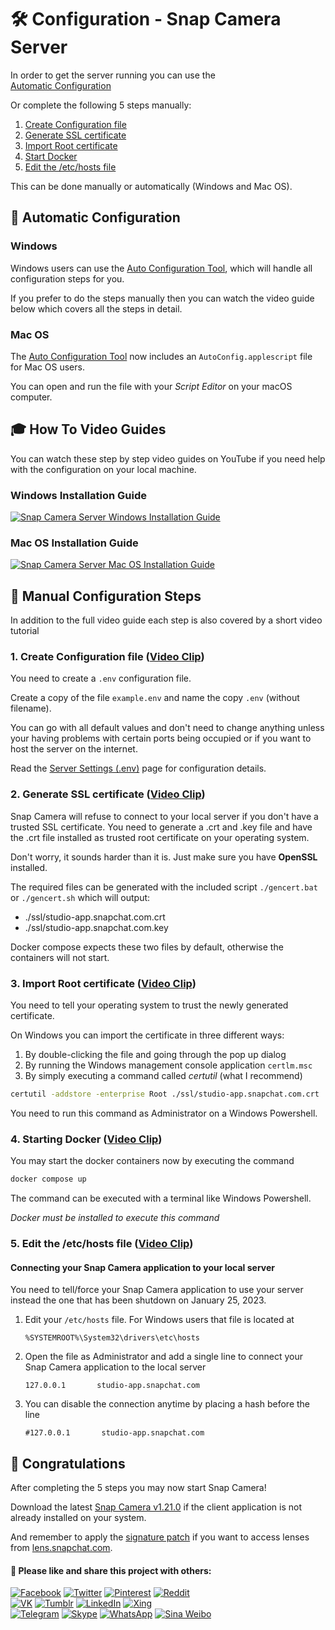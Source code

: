 # 🛠️ Configuration - Snap Camera Server

In order to get the server running you can use the  
[Automatic Configuration](#-automatic-configuration)

Or complete the following 5 steps manually:

1. [Create Configuration file](#1-create-configuration-file-video-clip)
2. [Generate SSL certificate](#2-generate-ssl-certificate-video-clip)
3. [Import Root certificate](#3-import-root-certificate-video-clip)
4. [Start Docker](#4-starting-docker-video-clip)
5. [Edit the /etc/hosts file](#5-edit-the-etchosts-file-video-clip)

This can be done manually or automatically (Windows and Mac OS).

## 🤖 Automatic Configuration
### Windows
Windows users can use the [Auto Configuration Tool](https://github.com/ptrumpis/snap-camera-server-auto-config), which will handle all configuration steps for you.

If you prefer to do the steps manually then you can watch the video guide below which covers all the steps in detail.

### Mac OS
The [Auto Configuration Tool](https://github.com/ptrumpis/snap-camera-server-auto-config) now includes an `AutoConfig.applescript` file for Mac OS users.

You can open and run the file with your *Script Editor* on your macOS computer.

## 🎓 How To Video Guides
You can watch these step by step video guides on YouTube if you need help with the configuration on your local machine.

### Windows Installation Guide
[![Snap Camera Server Windows Installation Guide](https://img.youtube.com/vi/bcsjvWHUr7c/0.jpg)](https://www.youtube.com/watch?v=bcsjvWHUr7c)

### Mac OS Installation Guide
[![Snap Camera Server Mac OS Installation Guide](https://img.youtube.com/vi/b2ILHJaD1T4/0.jpg)](https://www.youtube.com/watch?v=b2ILHJaD1T4)

## 💪 Manual Configuration Steps
In addition to the full video guide each step is also covered by a short video tutorial

### 1. Create Configuration file ([Video Clip](https://youtu.be/wZIPBPVs-70))
You need to create a `.env` configuration file.

Create a copy of the file `example.env` and name the copy `.env` (without filename).

You can go with all default values and don't need to change anything unless your having problems with certain ports being occupied or if you want to host the server on the internet.

Read the [Server Settings (.env)](https://github.com/ptrumpis/snap-camera-server/wiki/Server-Settings-(.env)) page for configuration details.

### 2. Generate SSL certificate ([Video Clip](https://youtu.be/4QJP8MLvSdA))
Snap Camera will refuse to connect to your local server if you don't have a trusted SSL certificate.
You need to generate a .crt and .key file and have the .crt file installed as trusted root certificate on your operating system.

Don't worry, it sounds harder than it is. Just make sure you have **OpenSSL** installed.

The required files can be generated with the included script `./gencert.bat` or `./gencert.sh` which will output:
- ./ssl/studio-app.snapchat.com.crt
- ./ssl/studio-app.snapchat.com.key

Docker compose expects these two files by default, otherwise the containers will not start.

### 3. Import Root certificate ([Video Clip](https://youtu.be/mJFmvTg1yfE))
You need to tell your operating system to trust the newly generated certificate.

On Windows you can import the certificate in three different ways:
1. By double-clicking the file and going through the pop up dialog
2. By running the Windows management console application `certlm.msc`
3. By simply executing a command called *certutil* (what I recommend)

```bash
certutil -addstore -enterprise Root ./ssl/studio-app.snapchat.com.crt
```

You need to run this command as Administrator on a Windows Powershell.

### 4. Starting Docker ([Video Clip](https://youtu.be/2siSkWdZLbo))
You may start the docker containers now by executing the command
```bash
docker compose up
```

The command can be executed with a terminal like Windows Powershell.

*Docker must be installed to execute this command*

### 5. Edit the /etc/hosts file ([Video Clip](https://youtu.be/o9gAo5VH2cw))
#### Connecting your Snap Camera application to your local server
You need to tell/force your Snap Camera application to use your server instead the one that has been shutdown on January 25, 2023.

1. Edit your `/etc/hosts` file. For Windows users that file is located at 
   ```
   %SYSTEMROOT%\System32\drivers\etc\hosts
   ```

2. Open the file as Administrator and add a single line to connect your Snap Camera application to the local server
   ```hosts
   127.0.0.1       studio-app.snapchat.com
   ```

3. You can disable the connection anytime by placing a hash before the line
   ```hosts
   #127.0.0.1       studio-app.snapchat.com
   ```

## 🎉 Congratulations
After completing the 5 steps you may now start Snap Camera!

Download the latest [Snap Camera v1.21.0](https://github.com/ptrumpis/snap-camera-server/discussions/6) if the client application is not already installed on your system.

And remember to apply the [signature patch](https://github.com/ptrumpis/snap-camera-signature-patch) if you want to access lenses from [lens.snapchat.com](https://lens.snapchat.com).

#### 🔗 Please like and share this project with others:  
[![Facebook](https://img.shields.io/badge/Facebook-1877F2?style=for-the-badge&logo=facebook&logoColor=white)](https://www.facebook.com/sharer/sharer.php?u=https%3A%2F%2Fgithub.com%2Fptrumpis%2Fsnap-camera-server)
[![Twitter](https://img.shields.io/badge/Twitter-1DA1F2?style=for-the-badge&logo=twitter&logoColor=white)](https://twitter.com/intent/tweet?url=https%3A%2F%2Fgithub.com%2Fptrumpis%2Fsnap-camera-server&text=Snap%20Camera%20Server%20is%20a%20self%20hosted%20solution%20to%20use%20Snapchat%20webcam%20filters&hashtags=snapcamera,snapchat)
[![Pinterest](https://img.shields.io/badge/Pinterest-E60023?style=for-the-badge&logo=pinterest&logoColor=white)](https://pinterest.com/pin/create/button/?url=https%3A%2F%2Fgithub.com%2Fptrumpis%2Fsnap-camera-server&media=&description=Snap%20Camera%20Server%20is%20a%20self%20hosted%20solution%20to%20use%20Snapchat%20webcam%20filters)
[![Reddit](https://img.shields.io/badge/Reddit-FF4500?style=for-the-badge&logo=reddit&logoColor=white)](https://reddit.com/submit?url=https%3A%2F%2Fgithub.com%2Fptrumpis%2Fsnap-camera-server&title=Snap%20Camera%20Server%20is%20a%20self%20hosted%20solution%20to%20use%20Snapchat%20webcam%20filters)  
[![VK](https://img.shields.io/badge/VKontakte-4C75A3?style=for-the-badge&logo=vk&logoColor=white)](http://vk.com/share.php?url=https%3A%2F%2Fgithub.com%2Fptrumpis%2Fsnap-camera-server&title=Snap%20Camera%20Server%20is%20a%20self%20hosted%20solution%20to%20use%20Snapchat%20webcam%20filters)
[![Tumblr](https://img.shields.io/badge/Tumblr-35465C?style=for-the-badge&logo=tumblr&logoColor=white)](http://www.tumblr.com/share?v=3&u=https%3A%2F%2Fgithub.com%2Fptrumpis%2Fsnap-camera-server&t=)
[![LinkedIn](https://img.shields.io/badge/LinkedIN-0A66C2?style=for-the-badge&logo=linkedin&logoColor=white)](https://www.linkedin.com/shareArticle?mini=true&url=https%3A%2F%2Fgithub.com%2Fptrumpis%2Fsnap-camera-server)
[![Xing](https://img.shields.io/badge/Xing-006567?style=for-the-badge&logo=xing&logoColor=white)](https://www.xing.com/app/user?op=share;url=url=https%3A%2F%2Fgithub.com%2Fptrumpis%2Fsnap-camera-server)  
[![Telegram](https://img.shields.io/badge/Telegram-0088CC?style=for-the-badge&logo=telegram&logoColor=white)](https://telegram.me/share/url?url=https%3A%2F%2Fgithub.com%2Fptrumpis%2Fsnap-camera-server&text=Snap%20Camera%20Server%20is%20a%20self%20hosted%20solution%20to%20use%20Snapchat%20webcam%20filters)
[![Skype](https://img.shields.io/badge/Skype-00AFF0?style=for-the-badge&logo=skype&logoColor=white)](https://web.skype.com/share?url=https%3A%2F%2Fgithub.com%2Fptrumpis%2Fsnap-camera-server)
[![WhatsApp](https://img.shields.io/badge/WhatsApp-25D366?style=for-the-badge&logo=whatsapp&logoColor=white)](https://api.whatsapp.com/send?text=https%3A%2F%2Fgithub.com%2Fptrumpis%2Fsnap-camera-server)
[![Sina Weibo](https://img.shields.io/badge/新浪微博-DF2029?style=for-the-badge&logo=sina-weibo&logoColor=white)](https://service.weibo.com/share/share.php?url=https%3A%2F%2Fgithub.com%2Fptrumpis%2Fsnap-camera-server&title=Snap%20Camera%20Server%20is%20a%20self%20hosted%20solution%20to%20use%20Snapchat%20webcam%20filters)

